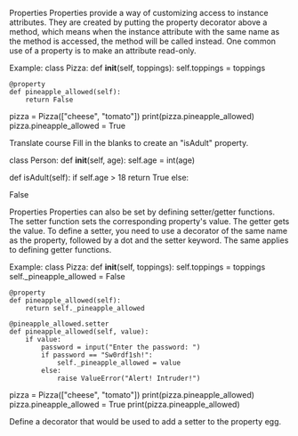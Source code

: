 Properties
Properties provide a way of customizing access to instance attributes.
They are created by putting the property decorator above a method, which means when the instance attribute with the same name as the method is accessed, the method will be called instead.
One common use of a property is to make an attribute read-only.

Example:
class Pizza:
    def __init__(self, toppings):
        self.toppings = toppings

    @property
    def pineapple_allowed(self):
        return False

pizza = Pizza(["cheese", "tomato"])
print(pizza.pineapple_allowed)
pizza.pineapple_allowed = True


Translate course
Fill in the blanks to create an "isAdult" property.

class Person:
  def __init__(self, age):
    self.age = int(age)
  
  def isAdult(self):
    if self.age > 18
      return True
    else:
      
 False

 Properties
Properties can also be set by defining setter/getter functions.
The setter function sets the corresponding property's value.
The getter gets the value.
To define a setter, you need to use a decorator of the same name as the property, followed by a dot and the setter keyword.
The same applies to defining getter functions.

Example:
class Pizza:
    def __init__(self, toppings):
        self.toppings = toppings
        self._pineapple_allowed = False

    @property
    def pineapple_allowed(self):
        return self._pineapple_allowed

    @pineapple_allowed.setter
    def pineapple_allowed(self, value):
        if value:
            password = input("Enter the password: ")
            if password == "Sw0rdf1sh!":
                self._pineapple_allowed = value
            else:
                raise ValueError("Alert! Intruder!")

pizza = Pizza(["cheese", "tomato"])
print(pizza.pineapple_allowed)
pizza.pineapple_allowed = True
print(pizza.pineapple_allowed)

Define a decorator that would be used to add a setter to the property egg.

